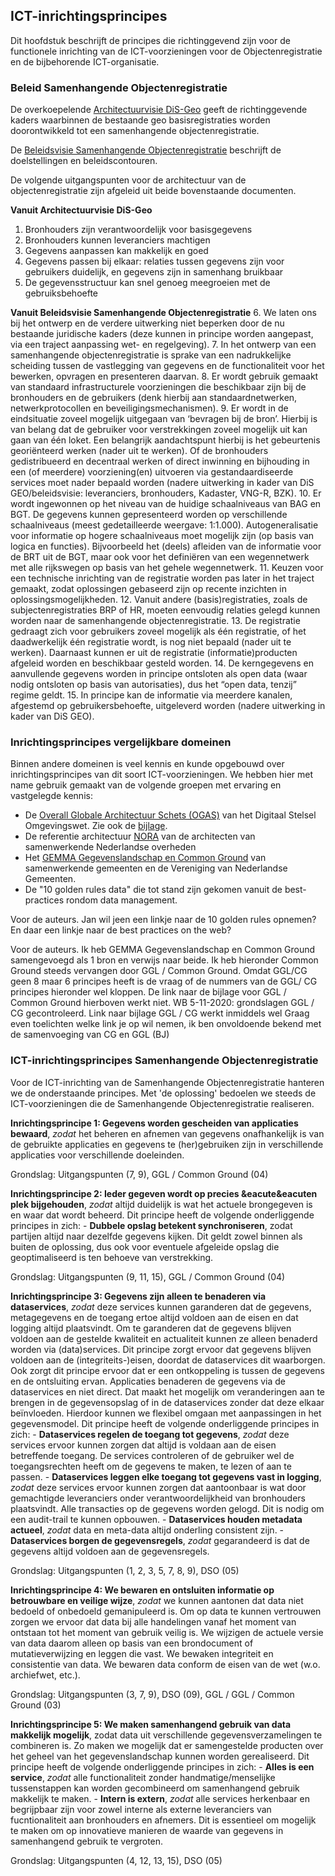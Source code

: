 ## ICT-inrichtingsprincipes

Dit hoofdstuk beschrijft de principes die richtinggevend zijn voor de functionele inrichting van de ICT-voorzieningen voor de Objectenregistratie en de bijbehorende ICT-organisatie. 

### Beleid Samenhangende Objectenregistratie

De overkoepelende [Architectuurvisie DiS-Geo](https://www.geobasisregistraties.nl/documenten/publicatie/2020/07/16/houtskoolschets-architectuurvisie-dis-geo) geeft de richtinggevende kaders waarbinnen de bestaande geo basisregistraties worden doorontwikkeld tot een samenhangende objectenregistratie.

De [Beleidsvisie Samenhangende Objectenregistratie](https://www.geobasisregistraties.nl/documenten/beleidsnota/2019/11/29/beleidsvisie-samenhangende-objectenregistratie) beschrijft de doelstellingen en beleidscontouren.  

De volgende uitgangspunten voor de architectuur van de objectenregistratie zijn afgeleid uit beide bovenstaande documenten.

**Vanuit Architectuurvisie DiS-Geo**
 1. Bronhouders zijn verantwoordelijk voor basisgegevens
 2. Bronhouders kunnen leveranciers machtigen
 3. Gegevens aanpassen kan makkelijk en goed
 4. Gegevens passen bij elkaar: relaties tussen gegevens zijn voor gebruikers duidelijk, en gegevens zijn in samenhang bruikbaar
 5. De gegevensstructuur kan snel genoeg meegroeien met de gebruiksbehoefte

**Vanuit Beleidsvisie Samenhangende Objectenregistratie**
 6. We laten ons bij het ontwerp en de verdere uitwerking niet beperken door de nu bestaande juridische kaders (deze kunnen in principe worden aangepast, via een traject aanpassing wet- en regelgeving).
 7. In het ontwerp van een samenhangende objectenregistratie is sprake van een nadrukkelijke scheiding tussen de vastlegging van gegevens en de functionaliteit voor het bewerken, opvragen en presenteren daarvan.
 8. Er wordt gebruik gemaakt van standaard infrastructurele voorzieningen die beschikbaar zijn bij de bronhouders en de gebruikers (denk hierbij aan standaardnetwerken, netwerkprotocollen en beveiligingsmechanismen).
 9. Er wordt in de eindsituatie zoveel mogelijk uitgegaan van ‘bevragen bij de bron’. Hierbij is van belang dat de gebruiker voor verstrekkingen zoveel mogelijk uit kan gaan van één loket. Een belangrijk aandachtspunt hierbij is het gebeurtenis georiënteerd werken (nader uit te werken). Of de bronhouders gedistribueerd en decentraal werken of direct inwinning en bijhouding in een (of meerdere) voorziening(en) uitvoeren via gestandaardiseerde services moet nader bepaald worden (nadere uitwerking in kader van DiS GEO/beleidsvisie: leveranciers, bronhouders, Kadaster, VNG-R, BZK).
 10. Er wordt ingewonnen op het niveau van de huidige schaalniveaus van BAG en BGT. De gegevens kunnen gepresenteerd worden op verschillende schaalniveaus (meest gedetailleerde weergave: 1:1.000). Autogeneralisatie voor informatie op hogere schaalniveaus moet mogelijk zijn (op basis van logica en functies). Bijvoorbeeld het (deels) afleiden van de informatie voor de BRT uit de BGT, maar ook voor het definiëren van een wegennetwerk met alle rijkswegen op basis van het gehele wegennetwerk.
 11. Keuzen voor een technische inrichting van de registratie worden pas later in het traject gemaakt, zodat oplossingen gebaseerd zijn op recente inzichten in oplossingsmogelijkheden.
 12. Vanuit andere (basis)registraties, zoals de subjectenregistraties BRP of HR, moeten eenvoudig relaties gelegd kunnen worden naar de samenhangende objectenregistratie.
 13. De registratie gedraagt zich voor gebruikers zoveel mogelijk als één registratie, of het daadwerkelijk één registratie wordt, is nog niet bepaald (nader uit te werken). Daarnaast kunnen er uit de registratie (informatie)producten afgeleid worden en beschikbaar gesteld worden.
 14. De kerngegevens en aanvullende gegevens worden in principe ontsloten als open data (waar nodig ontsloten op basis van autorisaties), dus het “open data, tenzij” regime geldt.
 15. In principe kan de informatie via meerdere kanalen, afgestemd op gebruikersbehoefte, uitgeleverd worden (nadere uitwerking in kader van DiS GEO).


### Inrichtingsprincipes vergelijkbare domeinen

Binnen andere domeinen is veel kennis en kunde opgebouwd over inrichtingsprincipes van dit soort ICT-voorzieningen. We hebben hier met name gebruik gemaakt van de volgende groepen met ervaring en vastgelegde kennis:
- De [Overall Globale Architectuur Schets (OGAS)](https://aandeslagmetdeomgevingswet.nl/publish/library/219/dso_-_gas_-_overall_gas_1.pdf) van het Digitaal Stelsel Omgevingswet. Zie ook de [bijlage](#inrichtingsprincipes-digitaal-stelsel-omgevingwet).
- De referentie architectuur [NORA](#basisprincipes-nora) van de architecten van samenwerkende Nederlandse overheden  
- Het [GEMMA Gegevenslandschap en Common Ground](#architectuurprincipes-gemma-gegevenslandschap-en-common-ground) van samenwerkende gemeenten en de Vereniging van Nederlandse Gemeenten.
- De "10 golden rules data" die tot stand zijn gekomen vanuit de best-practices rondom data management.

<p class='note'>
     Voor de auteurs. Jan wil jeen een linkje naar de 10 golden rules opnemen? En daar een linkje naar de best practices on the web?
</p>


<p class='note'>
     Voor de auteurs. Ik heb GEMMA Gegevenslandschap en Common Ground samengevoegd als 1 bron en verwijs naar beide. Ik heb  hieronder Common Ground steeds vervangen door GGL / Common Ground. Omdat GGL/CG geen 8 maar 6 principes heeft is de vraag of de nummers van de GGL/ CG principes hieronder wel kloppen. De link naar de bijlage voor GGL / Common Ground hierboven werkt niet. WB 5-11-2020: grondslagen GGL / CG gecontroleerd. Link naar bijlage GGL / CG werkt inmiddels wel
	 Graag even toelichten welke link je op wil nemen, ik ben onvoldoende bekend met de samenvoeging van CG en GGL (BJ)
</p>

### ICT-inrichtingsprincipes Samenhangende Objectenregistratie

Voor de ICT-inrichting van de Samenhangende Objectenregistratie hanteren we de onderstaande principes. Met 'de oplossing' bedoelen we steeds de ICT-voorzieningen die de Samenhangende Objectenregistratie realiseren.

 **Inrichtingsprincipe 1: Gegevens worden gescheiden van applicaties bewaard**, *zodat* het beheren en afnemen van gegevens onafhankelijk is van de gebruikte applicaties en gegevens te (her)gebruiken zijn in verschillende applicaties voor verschillende doeleinden.
 
Grondslag: Uitgangspunten (7, 9), GGL / Common Ground (04)

**Inrichtingsprincipe 2: Ieder gegeven wordt op precies &eacute&eacuten plek bijgehouden**, *zodat* altijd duidelijk is wat het actuele brongegeven is en waar dat wordt beheerd. Dit principe heeft de volgende onderliggende principes in zich:
     - **Dubbele opslag betekent synchroniseren**, zodat partijen altijd naar dezelfde gegevens kijken. Dit geldt zowel binnen als buiten de oplossing, dus ook voor eventuele afgeleide opslag die geoptimaliseerd is ten behoeve van verstrekking.

Grondslag: Uitgangspunten (9, 11, 15), GGL / Common Ground (04)

**Inrichtingsprincipe 3: Gegevens zijn alleen te benaderen via dataservices**, *zodat* deze services kunnen garanderen dat de gegevens, metagegevens en de toegang ertoe altijd voldoen aan de eisen en dat logging altijd plaatsvindt. Om te garanderen dat de gegevens blijven voldoen aan de gestelde kwaliteit en actualiteit kunnen ze alleen benaderd worden via (data)services. Dit principe zorgt ervoor dat gegevens blijven voldoen aan de (integriteits-)eisen, doordat de dataservices dit waarborgen. Ook zorgt dit principe ervoor dat er een ontkoppeling is tussen de gegevens en de ontsluiting ervan. Applicaties benaderen de gegevens via de dataservices en niet direct. Dat maakt het mogelijk om veranderingen aan te brengen in de gegevensopslag of in de dataservices zonder dat deze elkaar beïnvloeden. Hierdoor kunnen we flexibel omgaan met aanpassingen in het gegevensmodel. Dit principe heeft de volgende onderliggende principes in zich:
    - **Dataservices regelen de toegang tot gegevens**, *zodat* deze services ervoor kunnen zorgen dat altijd is voldaan aan de eisen betreffende toegang. De services controleren of de gebruiker wel de toegangsrechten heeft om de gegevens te maken, te lezen of aan te passen.
    - **Dataservices leggen elke toegang tot gegevens vast in logging**, *zodat* deze services ervoor kunnen zorgen dat aantoonbaar is wat door gemachtigde leveranciers onder verantwoordelijkheid van bronhouders plaatsvindt. Alle transacties op de gegevens worden gelogd. Dit is nodig om een audit-trail te kunnen opbouwen.
    - **Dataservices houden metadata actueel**, *zodat* data en meta-data altijd onderling consistent zijn.
    - **Dataservices borgen de gegevensregels**, *zodat* gegarandeerd is dat de gegevens altijd voldoen aan de gegevensregels.

Grondslag: Uitgangspunten (1, 2, 3, 5, 7, 8, 9), DSO (05)
 
**Inrichtingsprincipe 4: We bewaren en ontsluiten informatie op betrouwbare en veilige wijze**, *zodat* we kunnen aantonen dat data niet bedoeld of onbedoeld gemanipuleerd is. Om op data te kunnen vertrouwen zorgen we ervoor dat data bij alle handelingen vanaf het moment van ontstaan tot het moment van gebruik veilig is. We wijzigen de actuele versie van data daarom alleen op basis van een brondocument of mutatieverwijzing en leggen die vast. We bewaken integriteit en consistentie van data. We bewaren data conform de eisen van de wet (w.o. archiefwet, etc.).

Grondslag: Uitgangspunten (3, 7, 9), DSO (09), GGL / GGL / Common Ground (03)

**Inrichtingsprincipe 5: We maken samenhangend gebruik van data makkelijk mogelijk**, zodat data uit verschillende gegevensverzamelingen te combineren is. Zo maken we mogelijk dat er samengestelde producten over het geheel van het gegevenslandschap kunnen worden gerealiseerd. Dit principe heeft de volgende onderliggende principes in zich:
    - **Alles is een service**, *zodat* alle functionaliteit zonder handmatige/menselijke tussenstappen kan worden gecombineerd om samenhangend gebruik makkelijk te maken.
    - **Intern is extern**, *zodat* alle services herkenbaar en begrijpbaar zijn voor zowel interne als externe leveranciers van fucntionaliteit aan bronhouders en afnemers. Dit is essentieel om mogelijk te maken om op innovatieve manieren de waarde van gegevens in samenhangend gebruik te vergroten.

Grondslag: Uitgangspunten (4, 12, 13, 15), DSO (05)
